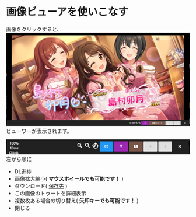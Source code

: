 # 画像ビューアを使いこなす

画像をクリックすると、  
![tool2](https://raw.githubusercontent.com/cutls/TheDeskDocs/master/media/tool2.png)  
ビューワーが表示されます。  
  
![tool3](https://raw.githubusercontent.com/cutls/TheDeskDocs/master/media/tool3.png)  
左から順に  
* DL進捗
* 画像拡大縮小( __マウスホイールでも可能です！__ )
* ダウンロード( [保存先](https://docs.thedesk.top/settings/system/save) )
* この画像のトゥートを詳細表示
* 複数枚ある場合の切り替え( __矢印キーでも可能です！__ )
* 閉じる
